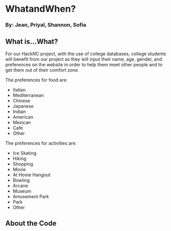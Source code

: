# WhatandWhen? 

### By: Jean, Priyal, Shannon, Sofia 

## What is...What?
For our HackNC project, with the use of college databases, college students will benefit from our project as they will input their name, age, gender, and preferences on the website in order to help them meet other people and to get them out of their comfort zone. 

The preferences for food are:
- Italian 
- Mediterranean 
- Chinese
- Japanese
- Indian 
- American
- Mexican
- Cafe  
- Other

The preferences for activities are: 
- Ice Skating
- Hiking
- Shopping 
- Movie
- At Home Hangout 
- Bowling 
- Arcane
- Museum 
- Amusement Park 
- Park 
- Other

## About the Code





